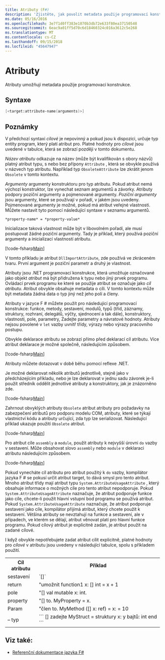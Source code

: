 ```yaml
---
title: Atributy (F#)
description: 'Zjistěte, jak povolit metadata použije programovací konstrukce F # atributy.'
ms.date: 05/16/2016
ms.openlocfilehash: 3e7f1d0ff383e1070b3db72e633f80ea37150548
ms.sourcegitcommit: 6eac9a01ff5d70c6d18460324c016a3612c5e268
ms.translationtype: MT
ms.contentlocale: cs-CZ
ms.lasthandoff: 09/15/2018
ms.locfileid: "45647947"
---
```

# <a name="attributes"></a>Atributy

Atributy umožňují metadata použije programovací konstrukce.

## <a name="syntax"></a>Syntaxe

```fsharp
[<target:attribute-name(arguments)>]
```

## <a name="remarks"></a>Poznámky

V předchozí syntaxi *cílové* je nepovinný a pokud jsou k dispozici, určuje typ entity program, který platí atribut pro. Platné hodnoty pro *cílové* jsou uvedené v tabulce, která se zobrazí později v tomto dokumentu.

*Název atributu* odkazuje na název (může být kvalifikován s obory názvů) platný atribut typu, s nebo bez přípony `Attribute` , která se obvykle používá v názvech typ atributu. Například typ `ObsoleteAttribute` lze zkrátit jenom `Obsolete` v tomto kontextu.

*Argumenty* argumenty konstruktoru pro typ atributu. Pokud atribut nemá výchozí konstruktor, lze vynechat seznam argumentů a závorky. Atributy podpory poziční argumenty a pojmenované argumenty. *Poziční argumenty* jsou argumenty, které se používají v pořadí, v jakém jsou uvedeny. Pojmenované argumenty je možné, pokud má atribut veřejné vlastnosti. Můžete nastavit tyto pomocí následující syntaxe v seznamu argumentů.

```
*property-name* = *property-value*
```

Inicializace taková vlastnost může být v libovolném pořadí, ale musí postupovat žádné poziční argumenty. Tady je příklad, který používá poziční argumenty a inicializací vlastností atributu.

[!code-fsharp[Main](../../../samples/snippets/fsharp/lang-ref-2/snippet6202.fs)]

V tomto příkladu je atribut `DllImportAttribute`, zde používá ve zkráceném tvaru. První argument je poziční parametr a druhý je vlastnost.

Atributy jsou .NET programovací konstrukce, která umožňuje označované jako objekt *atribut* má být přidružena k typu nebo jiný prvek programu. Ovládací prvek programu ke které se použije atribut se označuje jako *cíl atributu*. Atribut obvykle obsahuje metadata o cíli. V tomto kontextu může být metadata žádná data o typ jiný než jeho polí a členy.

Atributy v jazyce F # můžete použít pro následující programovací konstrukce: funkce, metody, sestavení, modulů, typů (tříd, záznamy, struktury, rozhraní, delegátů, výčty, sjednocení a tak dále), konstruktory, vlastnosti, pole, parametry, Zadejte parametry a návratové hodnoty. Atributy nejsou povolené v `let` vazby uvnitř třídy, výrazy nebo výrazy pracovního postupu.

Obvykle deklarace atributu se zobrazí přímo před deklarací cíl atributu. Více atribut deklarace je možné společně, následujícím způsobem.

[!code-fsharp[Main](../../../samples/snippets/fsharp/lang-ref-2/snippet6603.fs)]

Atributy můžete dotazovat v době běhu pomocí reflexe .NET.

Je možné deklarovat několik atributů jednotlivě, stejně jako v předcházejícím příkladu, nebo je lze deklarovat v jednu sadu závorek je-li použít středník oddělit jednotlivé atributy a konstruktory, jak je znázorněno zde.

[!code-fsharp[Main](../../../samples/snippets/fsharp/lang-ref-2/snippet6604.fs)]

Zahrnout obvyklých atributy `Obsolete` atribut atributy pro požadavky na zabezpečení atributů pro podporu modelu COM, atributy, které se týkají vlastnictví kódu a atributy určující, zda typ lze serializovat. Následující příklad ukazuje použití `Obsolete` atribut.

[!code-fsharp[Main](../../../samples/snippets/fsharp/lang-ref-2/snippet6605.fs)]

Pro atribut cíle `assembly` a `module`, použít atributy k nejvyšší úrovni `do` vazby v sestavení. Může obsahovat slovo `assembly` nebo `module` v deklaraci atributu následujícím způsobem.

[!code-fsharp[Main](../../../samples/snippets/fsharp/lang-ref-2/snippet6606.fs)]

Pokud vynecháte cíl atributu pro atribut použitý k `do` vazby, kompilátor jazyka F # se pokusí určit atribut target, to dává smysl pro tento atribut. Mnoho atribut třídy mají atribut typu `System.AttributeUsageAttribute` , který obsahuje informace o možných cíle pro tento atribut nepodporuje. Pokud `System.AttributeUsageAttribute` naznačuje, že atribut podporuje funkce jako cíle, chcete-li použít hlavní vstupní bod programu se používá atribut. Pokud `System.AttributeUsageAttribute` naznačuje, že atribut podporuje sestavení jako cíle, kompilátor přijímá atribut, který chcete použít k sestavení. Většina atributy se nevztahují na funkce a sestavení, ale v případech, ve kterém se dělají, atribut věnovat platí pro hlavní funkce programu. Pokud cílový atribut je explicitně zadán, je atribut použit na zadané cílové.

I když obvykle nepotřebujete zadat atribut cílit explicitně, platné hodnoty pro *cílové* v atributu jsou uvedeny v následující tabulce, spolu s příkladem použití.

<table>
  <tr>
    <th>Cíl atributu</td>
    <th>Příklad</td> 
  </tr>
  <tr>
    <td>sestavení</td>
    <td>`[<assembly: AssemblyVersionAttribute("1.0.0.0")>]`</td> 
  </tr>
  <tr>
    <td>return</td>
    <td>"umožnit function1 x: [<return: Obsolete>] int = x + 1</td> 
  </tr>
  <tr>
    <td>pole</td>
    <td>"[<field: DefaultValue>] val mutable x: int.</td> 
  </tr>
  <tr>
    <td>property</td>
    <td>"[<property: Obsolete>] to. MyProperty = x.</td> 
  </tr>
  <tr>
    <td>Param</td>
    <td>"člen to. MyMethod ([<param: Out>] x: ref<int>) = x: = 10</td> 
  </tr>
  <tr>
    <td>– typ</td>
    <td>
        ```
        [<type: StructLayout(Sequential)>] zadejte MyStruct = struktury x: y bajtů: int end ```
    </td> 
  </tr>
</table>

## <a name="see-also"></a>Viz také:

- [Referenční dokumentace jazyka F#](index.md)
